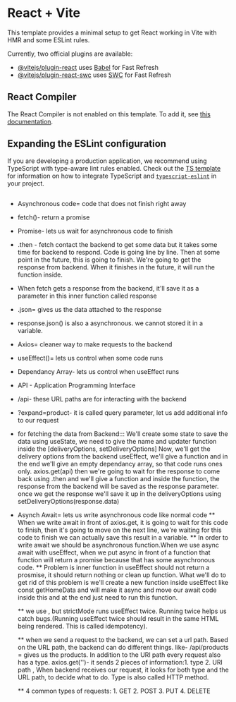 # React + Vite

This template provides a minimal setup to get React working in Vite with HMR and some ESLint rules.

Currently, two official plugins are available:

- [@vitejs/plugin-react](https://github.com/vitejs/vite-plugin-react/blob/main/packages/plugin-react) uses [Babel](https://babeljs.io/) for Fast Refresh
- [@vitejs/plugin-react-swc](https://github.com/vitejs/vite-plugin-react/blob/main/packages/plugin-react-swc) uses [SWC](https://swc.rs/) for Fast Refresh

## React Compiler

The React Compiler is not enabled on this template. To add it, see [this documentation](https://react.dev/learn/react-compiler/installation).

## Expanding the ESLint configuration

If you are developing a production application, we recommend using TypeScript with type-aware lint rules enabled. Check out the [TS template](https://github.com/vitejs/vite/tree/main/packages/create-vite/template-react-ts) for information on how to integrate TypeScript and [`typescript-eslint`](https://typescript-eslint.io) in your project.

##

- Asynchronous code= code that does not finish right away
- fetch()- return a promise
- Promise- lets us wait for asynchronous code to finish
- .then - fetch contact the backend to get some data but it takes some time
  for backend to respond. Code is going line by line. Then at some point in the future, this is going to finish. We're going to get the response from backend. When it finishes in the future, it will run the function inside.

- When fetch gets a response from the backend, it'll save it as a parameter in this inner function called response

- .json= gives us the data attached to the response

- response.json() is also a asynchronous. we cannot stored it in a variable.

- Axios= cleaner way to make requests to the backend
- useEffect()= lets us control when some code runs
- Dependancy Array- lets us control when useEffect runs
- API - Application Programming Interface
- /api- these URL paths are for interacting with the backend

- ?expand=product- it is called query parameter, let us add additional info to our request

- for fetching the data from Backend:::
  We'll create some state to save the data using useState, we need to give the name and updater function inside the [deliveryOptions, setDeliveryOptions]
  Now, we'll get the delivery options from the backend
  useEffect, we'll give a function and in the end we'll give an empty dependancy array, so that code runs ones only.
  axios.get(api)
  then we're going to wait for the response to come back using .then and we'll give a function and inside the function, the response from the backend will be saved as the response parameter.
  once we get the response we'll save it up in the deliveryOptions using setDeliveryOptions(response.data)

- Asynch Await= lets us write asynchronous code like normal code
  \*\* When we write await in front of axios.get, it is going to wait for this code to finish, then it's going to move on the next line, we're waiting for this code to finish we can actually save this result in a variable.
  \*\* In order to write await we should be asynchronous function.When we use async await with useEffect, when we put async in front of a function that function will return a promise because that has some asynchronous code.
  \*\* Problem is inner function in useEffect should not return a prosmise, it should return nothing or clean up function. What we'll do to get rid of this problem is we'll create a new function inside useEffect like const getHomeData and will make it async and move our await code inside this and at the end just need to run this function.

  \*\* we use <strictmode>, but strictMode runs useEffect twice. Running twice helps us catch bugs.(Running useEffect twice should result in the same HTML being rendered. This is called idempotency).

  \*\* when we send a request to the backend, we can set a url path. Based on the URL path, the backend can do different things. like- /api/products = gives us the products. In addition to the URl path every request also has a type.
  axios.get('')- it sends 2 pieces of information:1. type 2. URl path , When backend receives our request, it looks for both type and the URL path, to decide what to do. Type is also called HTTP method.

  \*\* 4 common types of requests: 1. GET 2. POST 3. PUT 4. DELETE
